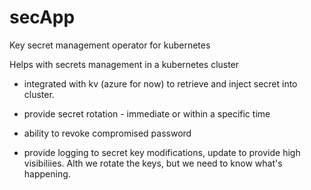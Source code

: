 # secApp
Key secret management operator for kubernetes

Helps with secrets management in a kubernetes cluster

- integrated with kv (azure for now) to retrieve and inject secret into cluster. 

- provide secret rotation - immediate or within a specific time 

- ability to revoke compromised password 

- provide logging to secret key modifications, update to provide high visibiliies. Alth we rotate the keys, but we need to know what's happening. 
